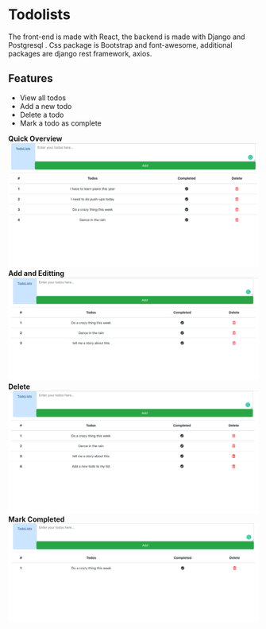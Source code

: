 # Todolists

The front-end is made with React, the backend is made with Django and Postgresql
. Css package is Bootstrap and font-awesome, additional packages are django rest framework, axios.


## Features

* View all todos
* Add a new todo
* Delete a todo
* Mark a todo as complete

**Quick Overview**
![](todolist.gif)
**Add and Editting**
![](todolist_add.gif)
**Delete**
![](todolist_delete.gif)
**Mark Completed**
![](todolist_mark.gif)
